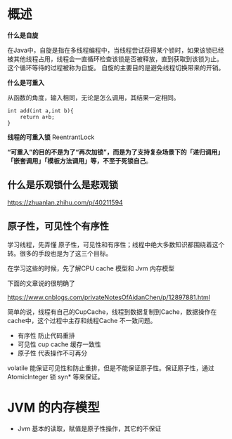 # 概述

**什么是自旋**

在Java中，自旋是指在多线程编程中，当线程尝试获得某个锁时，如果该锁已经被其他线程占用，线程会一直循环检查该锁是否被释放，直到获取到该锁为止。 这个循环等待的过程被称为自旋。 自旋的主要目的是避免线程切换带来的开销。


**什么是可重入**

从函数的角度，输入相同，无论是怎么调用，其结果一定相同。

```
int add(int a,int b){
    return a+b;
}
```

**线程的可重入锁**
ReentrantLock

**“可重入”的目的不是为了“再次加锁”，而是为了支持复杂场景下的「递归调用」「嵌套调用」「模板方法调用」等，不至于死锁自己**。




## 什么是乐观锁什么是悲观锁

https://zhuanlan.zhihu.com/p/40211594



## 原子性，可见性个有序性


学习线程，先弄懂 原子性，可见性和有序性；线程中绝大多数知识都围绕着这个转。很多的手段也是为了这三个目标。


在学习这些的时候，先了解CPU cache 模型和 Jvm 内存模型

下面的文章说的很明确了

https://www.cnblogs.com/privateNotesOfAidanChen/p/12897881.html


简单的说，线程有自己的CupCache，线程到数据复制到Cache，数据操作在cache中，这个过程中主存和线程Cache 不一致问题。

- 有序性 防止代码重排
- 可见性   cup cache 缓存一致性
- 原子性  代表操作不可再分


volatile 能保证可见性和防止重排，但是不能保证原子性。保证原子性，通过 AtomicInteger 锁  syn* 等来保证。

# JVM 的内存模型

- Jvm 基本的读取，赋值是原子性操作，其它的不保证



